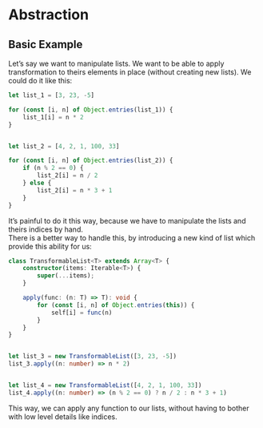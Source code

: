 # Abstraction

## Basic Example

Let’s say we want to manipulate lists. We want to be able to apply transformation to
theirs elements in place (without creating new lists). We could do it like this:

```typescript
let list_1 = [3, 23, -5]

for (const [i, n] of Object.entries(list_1)) {
    list_1[i] = n * 2
}


let list_2 = [4, 2, 1, 100, 33]

for (const [i, n] of Object.entries(list_2)) {
    if (n % 2 == 0) {
        list_2[i] = n / 2
    } else {
        list_2[i] = n * 3 + 1
    }
}
```

It’s painful to do it this way, because we have to manipulate the lists and theirs
indices by hand.  
There is a better way to handle this, by introducing a new kind of list which provide
this ability for us:

```typescript
class TransformableList<T> extends Array<T> {
    constructor(items: Iterable<T>) {
        super(...items);
    }

    apply(func: (n: T) => T): void {
        for (const [i, n] of Object.entries(this)) {
            self[i] = func(n)
        }
    }
}


let list_3 = new TransformableList([3, 23, -5])
list_3.apply((n: number) => n * 2)


let list_4 = new TransformableList([4, 2, 1, 100, 33])
list_4.apply((n: number) => (n % 2 == 0) ? n / 2 : n * 3 + 1)
```

This way, we can apply any function to our lists, without having to bother with low level 
details like indices.
